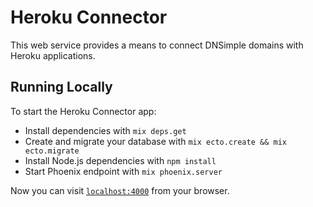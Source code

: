 # Heroku Connector

This web service provides a means to connect DNSimple domains with Heroku applications.

## Running Locally

To start the Heroku Connector app:

  * Install dependencies with `mix deps.get`
  * Create and migrate your database with `mix ecto.create && mix ecto.migrate`
  * Install Node.js dependencies with `npm install`
  * Start Phoenix endpoint with `mix phoenix.server`

Now you can visit [`localhost:4000`](http://localhost:4000) from your browser.

